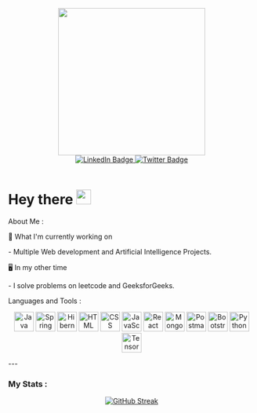 <div id="header" align="center">
  <img src="https://media.giphy.com/media/f3iwJFOVOwuy7K6FFw/giphy.gif" width="300" />
</div>

<div id="badges" align="center">
  <a href="your-linkedin-URL">
    <img src="https://img.shields.io/badge/LinkedIn-blue?style=for-the-badge&logo=linkedin&logoColor=white" alt="LinkedIn Badge"/>
  </a>
  <a href="https://twitter.com/Shivam0277">
    <img src="https://img.shields.io/badge/Twitter-blue?style=for-the-badge&logo=twitter&logoColor=white" alt="Twitter Badge"/>
  </a>
</div>
<p align="center">
  <img src="https://komarev.com/ghpvc/?username=shivam0277&style=flat-square&color=blue" alt=""/>
</p>
<p align="center">
  <h1>Hey there <img src="https://media.giphy.com/media/hvRJCLFzcasrR4ia7z/giphy.gif" width="30px"/></h1>
</p>
<p> About Me :</p>
<p>🔭 What I'm currently working on</p>
<p>- Multiple Web development and Artificial Intelligence Projects.</p>

<p>🖥️ In my other time</p>
<p>- I solve problems on leetcode and GeeksforGeeks.</p>
   Languages and Tools :
</div>
<p align="center">
  <img src="https://img.icons8.com/color/48/000000/java-coffee-cup-logo.png" alt="Java" title="Java" width="40" height="40" />
  <img src="https://img.icons8.com/color/48/000000/spring-logo.png" alt="Spring" title="Spring" width="40" height="40" />
  <img src="https://img.icons8.com/color/48/000000/hibernate.png" alt="Hibernate" title="Hibernate" width="40" height="40" />
  <img src="https://img.icons8.com/color/48/000000/html-5.png" alt="HTML" title="HTML" width="40" height="40" />
  <img src="https://img.icons8.com/color/48/000000/css3.png" alt="CSS" title="CSS" width="40" height="40" />
  <img src="https://img.icons8.com/color/48/000000/javascript.png" alt="JavaScript" title="JavaScript" width="40" height="40" />
  <img src="https://img.icons8.com/color/48/000000/react-native.png" alt="React" title="React" width="40" height="40" />
  <img src="https://img.icons8.com/color/48/000000/mongodb.png" alt="MongoDB" title="MongoDB" width="40" height="40" />
  <img src="https://img.icons8.com/external-tal-revivo-shadow-tal-revivo/48/000000/external-postman-is-the-only-complete-api-development-environment-logo-shadow-tal-revivo.png" alt="Postman" title="Postman" width="40" height="40" />
  <img src="https://img.icons8.com/color/48/000000/bootstrap.png" alt="Bootstrap" title="Bootstrap" width="40" height="40" />
  <img src="https://img.icons8.com/color/48/000000/python.png" alt="Python" title="Python" width="40" height="40" />
  <img src="https://img.icons8.com/color/48/000000/tensorflow.png" alt="TensorFlow" title="TensorFlow" width="40" height="40" />

</p>
---

### My Stats :
<p align="center">
  <a href="https://git.io/streak-stats"><img src="https://github-readme-streak-stats.herokuapp.com?user=shivam0277&theme=github-dark-blue" alt="GitHub Streak" /></a>
</p> 


<!--
**shivam0277/shivam0277** is a ✨ _special_ ✨ repository because its `README.md` (this file) appears on your GitHub profile.

Here are some ideas to get you started:

 
- 🌱 I’m currently learning ...
- 👯 I’m looking to collaborate on ...
- 🤔 I’m looking for help with ...
- 💬 Ask me about ...
- 📫 How to reach me: ...
- 😄 Pronouns: ...
- ⚡ Fun fact: ...
-->
